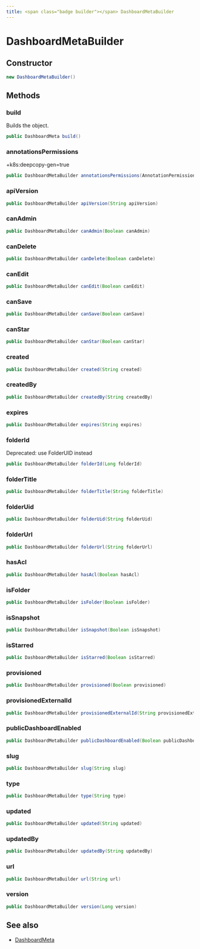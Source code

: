 ```yaml
---
title: <span class="badge builder"></span> DashboardMetaBuilder
---
```

# <span class="badge builder"></span> DashboardMetaBuilder

## Constructor

```java
new DashboardMetaBuilder()
```
## Methods

### <span class="badge object-method"></span> build

Builds the object.

```java
public DashboardMeta build()
```

### <span class="badge object-method"></span> annotationsPermissions

+k8s:deepcopy-gen=true

```java
public DashboardMetaBuilder annotationsPermissions(AnnotationPermission annotationsPermissions)
```

### <span class="badge object-method"></span> apiVersion

```java
public DashboardMetaBuilder apiVersion(String apiVersion)
```

### <span class="badge object-method"></span> canAdmin

```java
public DashboardMetaBuilder canAdmin(Boolean canAdmin)
```

### <span class="badge object-method"></span> canDelete

```java
public DashboardMetaBuilder canDelete(Boolean canDelete)
```

### <span class="badge object-method"></span> canEdit

```java
public DashboardMetaBuilder canEdit(Boolean canEdit)
```

### <span class="badge object-method"></span> canSave

```java
public DashboardMetaBuilder canSave(Boolean canSave)
```

### <span class="badge object-method"></span> canStar

```java
public DashboardMetaBuilder canStar(Boolean canStar)
```

### <span class="badge object-method"></span> created

```java
public DashboardMetaBuilder created(String created)
```

### <span class="badge object-method"></span> createdBy

```java
public DashboardMetaBuilder createdBy(String createdBy)
```

### <span class="badge object-method"></span> expires

```java
public DashboardMetaBuilder expires(String expires)
```

### <span class="badge object-method"></span> folderId

Deprecated: use FolderUID instead

```java
public DashboardMetaBuilder folderId(Long folderId)
```

### <span class="badge object-method"></span> folderTitle

```java
public DashboardMetaBuilder folderTitle(String folderTitle)
```

### <span class="badge object-method"></span> folderUid

```java
public DashboardMetaBuilder folderUid(String folderUid)
```

### <span class="badge object-method"></span> folderUrl

```java
public DashboardMetaBuilder folderUrl(String folderUrl)
```

### <span class="badge object-method"></span> hasAcl

```java
public DashboardMetaBuilder hasAcl(Boolean hasAcl)
```

### <span class="badge object-method"></span> isFolder

```java
public DashboardMetaBuilder isFolder(Boolean isFolder)
```

### <span class="badge object-method"></span> isSnapshot

```java
public DashboardMetaBuilder isSnapshot(Boolean isSnapshot)
```

### <span class="badge object-method"></span> isStarred

```java
public DashboardMetaBuilder isStarred(Boolean isStarred)
```

### <span class="badge object-method"></span> provisioned

```java
public DashboardMetaBuilder provisioned(Boolean provisioned)
```

### <span class="badge object-method"></span> provisionedExternalId

```java
public DashboardMetaBuilder provisionedExternalId(String provisionedExternalId)
```

### <span class="badge object-method"></span> publicDashboardEnabled

```java
public DashboardMetaBuilder publicDashboardEnabled(Boolean publicDashboardEnabled)
```

### <span class="badge object-method"></span> slug

```java
public DashboardMetaBuilder slug(String slug)
```

### <span class="badge object-method"></span> type

```java
public DashboardMetaBuilder type(String type)
```

### <span class="badge object-method"></span> updated

```java
public DashboardMetaBuilder updated(String updated)
```

### <span class="badge object-method"></span> updatedBy

```java
public DashboardMetaBuilder updatedBy(String updatedBy)
```

### <span class="badge object-method"></span> url

```java
public DashboardMetaBuilder url(String url)
```

### <span class="badge object-method"></span> version

```java
public DashboardMetaBuilder version(Long version)
```

## See also

 * <span class="badge object-type-class"></span> [DashboardMeta](./object-DashboardMeta.md)
